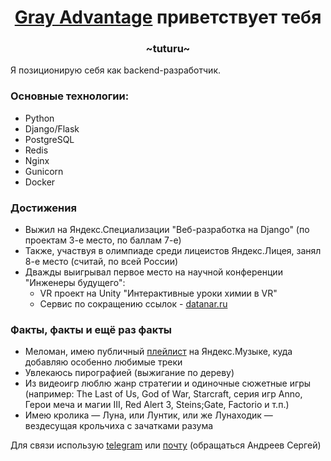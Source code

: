 <h1 align="center"><a href="https://t.me/Gray_Advantage" target="_blank">Gray Advantage</a> приветствует тебя</h1>
<h3 align="center">~tuturu~</h3>

Я позиционирую себя как backend-разработчик.

### Основные технологии:
- Python
- Django/Flask
- PostgreSQL
- Redis
- Nginx
- Gunicorn
- Docker

### Достижения
- Выжил на Яндекс.Специализации "Веб-разработка на Django" (по проектам 3-е место, по баллам 7-е)
- Также, участвуя в олимпиаде среди лицеистов Яндекс.Лицея, занял 8-е место (считай, по всей России)
- Дважды выигрывал первое место на научной конференции "Инженеры будущего":
  - VR проект на Unity "Интерактивные уроки химии в VR"
  - Сервис по сокращению ссылок - [datanar.ru](https://datanar.ru)

### Факты, факты и ещё раз факты
- Меломан, имею публичный [плейлист](https://datanar.ru/mymusic) на Яндекс.Музыке, куда добавляю особенно любимые треки
- Увлекаюсь пирографией (выжигание по дереву)
- Из видеоигр люблю жанр стратегии и одиночные сюжетные игры (например: The Last of Us, God of War, Starcraft, серия игр Anno, Герои меча и магии III, Red Alert 3, Steins;Gate, Factorio и т.п.)
- Имею кролика — Луна, или Лунтик, или же Лунаходик — вездесущая крольчиха с зачатками разума

Для связи использую [telegram](https://t.me/Gray_Advantage) или [почту](mailto:sergeyindra@yandex.ru) (обращаться Андреев Сергей)
